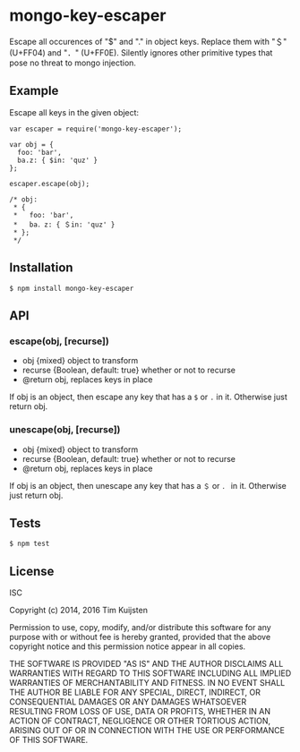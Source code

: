 # mongo-key-escaper

Escape all occurences of "$" and "." in object keys. Replace them with "＄" (U+FF04)
and "．" (U+FF0E). Silently ignores other primitive types that pose no threat to
mongo injection.

## Example

Escape all keys in the given object:

    var escaper = require('mongo-key-escaper');

    var obj = {
      foo: 'bar',
      ba.z: { $in: 'quz' }
    };

    escaper.escape(obj);

    /* obj:
     * {
     *   foo: 'bar',
     *   ba．z: { ＄in: 'quz' }
     * };
     */

## Installation

    $ npm install mongo-key-escaper

## API

###  escape(obj, [recurse])
* obj {mixed} object to transform
* recurse {Boolean, default: true} whether or not to recurse
* @return obj, replaces keys in place

If obj is an object, then escape any key that has a `$` or `.` in it. Otherwise
just return obj.

### unescape(obj, [recurse])
* obj {mixed} object to transform
* recurse {Boolean, default: true} whether or not to recurse
* @return obj, replaces keys in place

If obj is an object, then unescape any key that has a `＄` or `．` in it.
Otherwise just return obj.

## Tests

    $ npm test

## License

ISC

Copyright (c) 2014, 2016 Tim Kuijsten

Permission to use, copy, modify, and/or distribute this software for any
purpose with or without fee is hereby granted, provided that the above
copyright notice and this permission notice appear in all copies.

THE SOFTWARE IS PROVIDED "AS IS" AND THE AUTHOR DISCLAIMS ALL WARRANTIES
WITH REGARD TO THIS SOFTWARE INCLUDING ALL IMPLIED WARRANTIES OF
MERCHANTABILITY AND FITNESS. IN NO EVENT SHALL THE AUTHOR BE LIABLE FOR
ANY SPECIAL, DIRECT, INDIRECT, OR CONSEQUENTIAL DAMAGES OR ANY DAMAGES
WHATSOEVER RESULTING FROM LOSS OF USE, DATA OR PROFITS, WHETHER IN AN
ACTION OF CONTRACT, NEGLIGENCE OR OTHER TORTIOUS ACTION, ARISING OUT OF
OR IN CONNECTION WITH THE USE OR PERFORMANCE OF THIS SOFTWARE.
